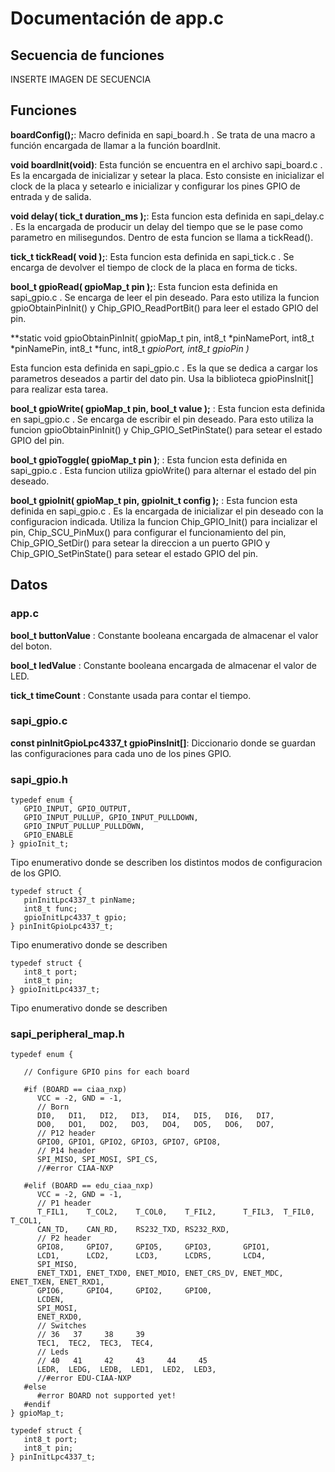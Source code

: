# **Documentación de app.c**


## **Secuencia de funciones**

INSERTE IMAGEN DE SECUENCIA

## **Funciones**

**boardConfig();**: Macro definida en sapi_board.h . Se trata de una macro a función 
encargada de llamar a  la función boardInit.

**void boardInit(void)**: Esta función se encuentra en el archivo sapi_board.c . Es la 
encargada de inicializar y setear la placa.
Esto consiste en inicializar el clock de la placa y setearlo e inicializar y
 configurar los pines GPIO de entrada y de salida.
 

**void delay( tick_t duration_ms );**: Esta funcion esta definida en sapi_delay.c . Es
la encargada de producir un delay del tiempo que se le pase como parametro en
milisegundos. Dentro de esta funcion se llama a tickRead().

**tick_t tickRead( void );**: Esta funcion esta definida en sapi_tick.c . Se encarga de
devolver el tiempo de clock de la placa en forma de ticks.

**bool_t gpioRead( gpioMap_t pin );**: Esta funcion esta definida en sapi_gpio.c . 
Se encarga de leer el pin deseado. Para esto utiliza la funcion gpioObtainPinInit() y
Chip_GPIO_ReadPortBit() para leer el estado GPIO del pin.


**static void gpioObtainPinInit( gpioMap_t pin,
                               int8_t *pinNamePort, int8_t *pinNamePin,
                               int8_t *func, int8_t *gpioPort,
                               int8_t *gpioPin )**
							   
Esta funcion esta definida en sapi_gpio.c . Es la que se dedica a cargar los 
parametros deseados a partir del dato pin. Usa la biblioteca gpioPinsInit[] para
realizar esta tarea. 


**bool_t gpioWrite( gpioMap_t pin, bool_t value );** : Esta funcion esta definida en sapi_gpio.c . 
Se encarga de escribir el pin deseado. Para esto utiliza la funcion gpioObtainPinInit() y
Chip_GPIO_SetPinState() para setear el estado GPIO del pin.

**bool_t gpioToggle( gpioMap_t pin )**; : Esta funcion esta definida en sapi_gpio.c . 
Esta funcion utiliza gpioWrite() para alternar el estado del pin deseado.


**bool_t gpioInit( gpioMap_t pin, gpioInit_t config );** : Esta funcion esta 
definida en sapi_gpio.c . Es la encargada de inicializar el pin deseado con la configuracion indicada.
Utiliza la funcion Chip_GPIO_Init() para incializar el pin, Chip_SCU_PinMux() para configurar el funcionamiento
del pin, Chip_GPIO_SetDir() para setear la direccion a un puerto GPIO y Chip_GPIO_SetPinState()
para setear el estado GPIO del pin.

## **Datos**

### **app.c**

**bool_t buttonValue** : Constante booleana encargada de almacenar el valor del boton.

**bool_t ledValue**   : Constante booleana encargada de almacenar el valor de LED.

**tick_t timeCount**  : Constante usada para contar el tiempo.

### **sapi_gpio.c**

**const pinInitGpioLpc4337_t gpioPinsInit[]**: Diccionario donde se guardan las configuraciones para cada uno
de los pines GPIO.


### **sapi_gpio.h**
```
typedef enum {
   GPIO_INPUT, GPIO_OUTPUT,
   GPIO_INPUT_PULLUP, GPIO_INPUT_PULLDOWN,
   GPIO_INPUT_PULLUP_PULLDOWN,
   GPIO_ENABLE
} gpioInit_t;
```
Tipo enumerativo donde se describen los distintos modos de configuracion de los GPIO.

```
typedef struct {
   pinInitLpc4337_t pinName;
   int8_t func;
   gpioInitLpc4337_t gpio;
} pinInitGpioLpc4337_t;
```
Tipo enumerativo donde se describen

```
typedef struct {
   int8_t port;
   int8_t pin;
} gpioInitLpc4337_t;
```
Tipo enumerativo donde se describen

### **sapi_peripheral_map.h**

```
typedef enum {

   // Configure GPIO pins for each board

   #if (BOARD == ciaa_nxp)
      VCC = -2, GND = -1,
      // Born
      DI0,   DI1,   DI2,   DI3,   DI4,   DI5,   DI6,   DI7,
      DO0,   DO1,   DO2,   DO3,   DO4,   DO5,   DO6,   DO7,
      // P12 header
      GPIO0, GPIO1, GPIO2, GPIO3, GPIO7, GPIO8, 
      // P14 header
      SPI_MISO, SPI_MOSI, SPI_CS,
      //#error CIAA-NXP

   #elif (BOARD == edu_ciaa_nxp)
      VCC = -2, GND = -1,
      // P1 header
      T_FIL1,    T_COL2,    T_COL0,    T_FIL2,      T_FIL3,  T_FIL0,     T_COL1,
      CAN_TD,    CAN_RD,    RS232_TXD, RS232_RXD,
      // P2 header
      GPIO8,     GPIO7,     GPIO5,     GPIO3,       GPIO1,
      LCD1,      LCD2,      LCD3,      LCDRS,       LCD4,
      SPI_MISO,
      ENET_TXD1, ENET_TXD0, ENET_MDIO, ENET_CRS_DV, ENET_MDC, ENET_TXEN, ENET_RXD1,
      GPIO6,     GPIO4,     GPIO2,     GPIO0,
      LCDEN,
      SPI_MOSI,
      ENET_RXD0,
      // Switches
      // 36   37     38     39
      TEC1,  TEC2,  TEC3,  TEC4,
      // Leds
      // 40   41     42     43     44     45
      LEDR,  LEDG,  LEDB,  LED1,  LED2,  LED3,
      //#error EDU-CIAA-NXP
   #else
      #error BOARD not supported yet!
   #endif
} gpioMap_t;
```

```
typedef struct {
   int8_t port;
   int8_t pin;
} pinInitLpc4337_t;
```





















